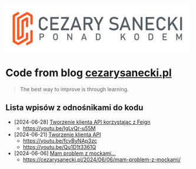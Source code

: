 ![Blog logo](./docs/public/logo.png)

# Code from blog [cezarysanecki.pl](https://cezarysanecki.pl)

> The best way to improve is through learning.

## Lista wpisów z odnośnikami do kodu

- [2024-06-28] [Tworzenie klienta API korzystając z Feign](./src/main/kotlin/pl/cezarysanecki/blogcode/apiclient)
    - https://youtu.be/IgLvQr-u55M
- [2024-06-21] [Tworzenie klienta API](./src/main/kotlin/pl/cezarysanecki/blogcode/apiclient)
    - https://youtu.be/fcvByNAp3zc
    - https://youtu.be/Qu1D1t3361Q
- [2024-06-06] [Mam problem z mockami...](./src/main/kotlin/pl/cezarysanecki/blogcode/mockproblem)
    - https://cezarysanecki.pl/2024/06/06/mam-problem-z-mockami/
